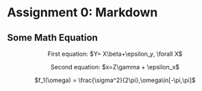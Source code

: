 # Assignment 0: Markdown
## Some Math Equation
<p align = "center">First equation: $Y= X\beta+\epsilon_y, \forall X$
<p align = "center">Second equation: $x=Z\gamma + \epsilon_x$
<p align = "center">$f_1(\omega) = \frac{\sigma^2}{2\pi},\omega\in[-\pi,\pi]$
